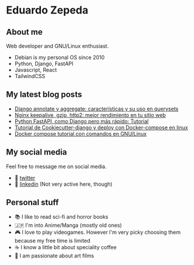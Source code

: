 # Eduardo Zepeda

## About me

Web developer and GNU/Linux enthusiast.

  - Debian is my personal OS since 2010
  - Python, Django, FastAPI
  - Javascript, React
  - TailwindCSS

## My latest blog posts

<!-- BLOG-POST-LIST:START -->
- [Django annotate y aggregate: características y su uso en querysets](https://coffeebytes.dev/django-annotate-y-aggregate-caracteristicas-y-su-uso-en-querysets/?utm_source=rss&utm_medium=rss&utm_campaign=django-annotate-y-aggregate-caracteristicas-y-su-uso-en-querysets)
- [Nginx keepalive, gzip, http2: mejor rendimiento en tu sitio web](https://coffeebytes.dev/nginx-keepalive-gzip-http2-mejor-rendimiento-en-tu-sitio-web/?utm_source=rss&utm_medium=rss&utm_campaign=nginx-keepalive-gzip-http2-mejor-rendimiento-en-tu-sitio-web)
- [Python FastAPI, como Django pero más rápido: Tutorial](https://coffeebytes.dev/python-fastapi-como-django-pero-mas-rapido-tutorial/?utm_source=rss&utm_medium=rss&utm_campaign=python-fastapi-como-django-pero-mas-rapido-tutorial)
- [Tutorial de Cookiecutter-django y deploy con Docker-compose en linux](https://coffeebytes.dev/tutorial-de-cookiecutter-django-y-deploy-con-docker-compose-en-linux/?utm_source=rss&utm_medium=rss&utm_campaign=tutorial-de-cookiecutter-django-y-deploy-con-docker-compose-en-linux)
- [Docker compose tutorial con comandos en GNU/Linux](https://coffeebytes.dev/docker-compose-tutorial-con-comandos-en-gnu-linux/?utm_source=rss&utm_medium=rss&utm_campaign=docker-compose-tutorial-con-comandos-en-gnu-linux)
<!-- BLOG-POST-LIST:END -->

## My social media

Feel free to message me on social media.

  - :speech_balloon: [twitter][twitter]
  - :anger: [linkedin][linkedin] (Not very active here, though)

## Personal stuff

  - :books: I like to read sci-fi and horror books
  - :jp: I'm into Anime/Manga (mostly old ones)
  - :video_game: I love to play videogames. However I'm very picky choosing them because my free time is limited
  - :coffee: I know a little bit about speciality coffee
  - :movie_camera: I am passionate about art films

[website]: https://coffeebytes.dev
[twitter]: https://twitter.com/neon_affogato
[linkedin]: https://linkedin.com/in/--eduardozepeda--